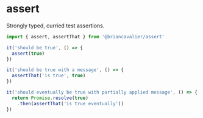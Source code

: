 # assert

Strongly typed, curried test assertions.

```js
import { assert, assertThat } from '@briancavalier/assert'

it('should be true', () => {
  assert(true)
})

it('should be true with a message', () => {
  assertThat('is true', true)
})

it('should eventually be true with partially applied message', () => {
  return Promise.resolve(true)
    .then(assertThat('is true eventually'))
})
```
